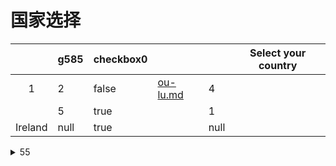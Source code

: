 # 国家选择



<table data-view="cards"><thead><tr><th align="center"></th><th data-type="number">g585</th><th data-type="checkbox">checkbox0</th><th data-type="content-ref"></th><th data-type="rating" data-max="5"></th><th data-type="select" data-multiple>Select your country</th></tr></thead><tbody><tr><td align="center">1</td><td>2</td><td>false</td><td><a href="ou-lu.md">ou-lu.md</a></td><td>4</td><td></td></tr><tr><td align="center"></td><td>5</td><td>true</td><td></td><td>1</td><td></td></tr><tr><td align="center">Ireland</td><td>null</td><td>true</td><td></td><td>null</td><td></td></tr></tbody></table>

<details>

<summary>55</summary>

55

235





</details>

